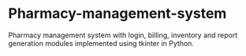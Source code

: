 # Pharmacy-management-system
Pharmacy management system with login, billing, inventory and report generation modules implemented using tkinter in Python.
